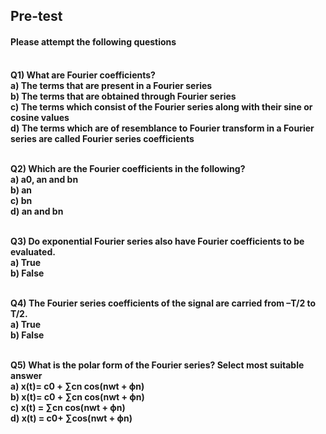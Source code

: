 ## <b> Pre-test
#### Please attempt the following questions

<br>Q1) What are Fourier coefficients?
<br>a) The terms that are present in a Fourier series
<br>b) The terms that are obtained through Fourier series
<br><b>c) The terms which consist of the Fourier series along with their sine or cosine values</b>
<br>d) The terms which are of resemblance to Fourier transform in a Fourier series are called Fourier series coefficients
<br>

<br>Q2) Which are the Fourier coefficients in the following?
<br><b>a) a0, an and bn</b>
<br>b) an
<br>c) bn
<br>d) an and bn
<br>

<br>Q3) Do exponential Fourier series also have Fourier coefficients to be evaluated.
<br><b>a) True</b>
<br>b) False
<br>

<br>Q4) The Fourier series coefficients of the signal are carried from –T/2 to T/2.
<br><b>a) True</b>
<br>b) False
<br>

<br>Q5) What is the polar form of the Fourier series? Select most suitable answer
<br><b>a) x(t)= c0 + ∑cn cos⁡(nwt + ϕn)</b>
<br>b) x(t)= c0 + ∑cn cos⁡(nwt + ϕn)
<br>c) x(t) = ∑cn cos(nwt + ϕn)
<br>d) x(t) = c0+ ∑cos(nwt + ϕn)
<br>
